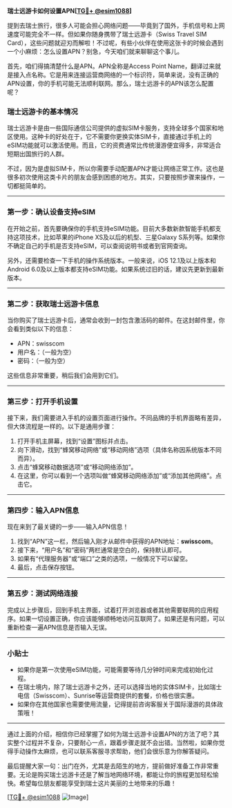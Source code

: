 **瑞士远游卡如何设置APN[[TG💪+ @esim1088](https://t.me/s/esim1088)]**

提到去瑞士旅行，很多人可能会担心网络问题——毕竟到了国外，手机信号和上网速度可能完全不一样。但如果你随身携带了瑞士远游卡（Swiss Travel SIM Card），这些问题就迎刃而解啦！不过呢，有些小伙伴在使用这张卡的时候会遇到一个小麻烦：怎么设置APN？别急，今天咱们就来聊聊这个事儿。

首先，咱们得搞清楚什么是APN。APN全称是Access Point Name，翻译过来就是接入点名称。它是用来连接运营商网络的一个标识符，简单来说，没有正确的APN设置，你的手机可能无法顺利联网。那么，瑞士远游卡的APN该怎么配置呢？

### **瑞士远游卡的基本情况**

瑞士远游卡是由一些国际通信公司提供的虚拟SIM卡服务，支持全球多个国家和地区使用。这种卡的好处在于，它不需要你更换实体SIM卡，直接通过手机上的eSIM功能就可以激活使用。而且，它的资费通常比传统漫游便宜得多，非常适合短期出国旅行的人群。

不过，因为是虚拟SIM卡，所以你需要手动配置APN才能让网络正常工作。这也是很多初次使用这类卡片的朋友会感到困惑的地方。其实，只要按照步骤来操作，一切都挺简单的。

---

### **第一步：确认设备支持eSIM**

在开始之前，首先要确保你的手机支持eSIM功能。目前大多数新款智能手机都支持这项技术，比如苹果的iPhone XS及以后的机型、三星Galaxy S系列等。如果你不确定自己的手机是否支持eSIM，可以查阅说明书或者到官网查询。

另外，还需要检查一下手机的操作系统版本。一般来说，iOS 12.1及以上版本和Android 6.0及以上版本都支持eSIM功能。如果系统过旧的话，建议先更新到最新版本。

---

### **第二步：获取瑞士远游卡信息**

当你购买了瑞士远游卡后，通常会收到一封包含激活码的邮件。在这封邮件里，你会看到类似以下的信息：

- APN：swisscom
- 用户名：（一般为空）
- 密码：（一般为空）

这些信息非常重要，稍后我们会用到它们。

---

### **第三步：打开手机设置**

接下来，我们需要进入手机的设置页面进行操作。不同品牌的手机界面略有差异，但大体流程是一样的。以下是通用步骤：

1. 打开手机主屏幕，找到“设置”图标并点击。
2. 向下滑动，找到“蜂窝移动网络”或“移动网络”选项（具体名称因系统版本不同而异）。
3. 点击“蜂窝移动数据选项”或“移动网络添加”。
4. 在这里，你可以看到一个选项叫做“蜂窝移动网络添加”或“添加其他网络”。点击它。

---

### **第四步：输入APN信息**

现在来到了最关键的一步——输入APN信息！

1. 找到“APN”这一栏，然后输入刚才从邮件中获得的APN地址：**swisscom**。
2. 接下来，“用户名”和“密码”两栏通常是空白的，保持默认即可。
3. 如果有“代理服务器”或“端口”之类的选项，一般情况下可以留空。
4. 最后，点击保存按钮。

---

### **第五步：测试网络连接**

完成以上步骤后，回到手机主界面，试着打开浏览器或者其他需要联网的应用程序。如果一切设置正确，你应该能够顺畅地访问互联网了。如果还是有问题，可以重新检查一遍APN信息是否输入无误。

---

### **小贴士**

- 如果你是第一次使用eSIM功能，可能需要等待几分钟时间来完成初始化过程。
- 在瑞士境内，除了瑞士远游卡之外，还可以选择当地的实体SIM卡，比如瑞士电信（Swisscom）、Sunrise等运营商提供的套餐，价格也很实惠。
- 如果你在其他国家也需要使用流量，记得提前咨询客服关于国际漫游的具体政策哦！

---

通过上面的介绍，相信你已经掌握了如何为瑞士远游卡设置APN的方法了吧？其实整个过程并不复杂，只要耐心一点，跟着步骤走就不会出错。当然啦，如果你觉得手动操作太麻烦，也可以联系客服寻求帮助，他们会很乐意为你解答疑问。

最后提醒大家一句：出门在外，尤其是去陌生的地方，提前做好准备工作非常重要。无论是购买瑞士远游卡还是了解当地网络环境，都能让你的旅程更加轻松愉快。希望每位朋友都能享受到瑞士这片美丽的土地带来的乐趣！

[[TG💪+ @esim1088](https://t.me/s/esim1088) ![Image](https://i.postimg.cc/4NQfJmqS/Snipaste-2025-05-13-00-14-12.png)]